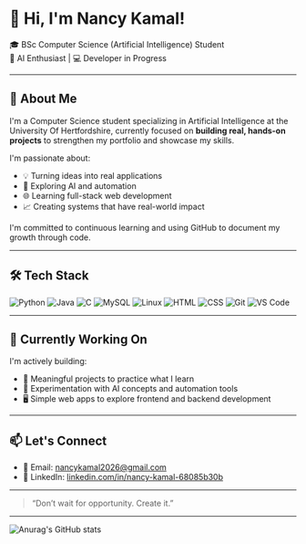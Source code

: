 # 👋 Hi, I'm Nancy Kamal!

🎓 BSc Computer Science (Artificial Intelligence) Student  
🧠 AI Enthusiast | 💻 Developer in Progress 

---

## 🚀 About Me

I'm a Computer Science student specializing in Artificial Intelligence at the University Of Hertfordshire, currently focused on **building real, hands-on projects** to strengthen my portfolio and showcase my skills.

I'm passionate about:
- 💡 Turning ideas into real applications
- 🤖 Exploring AI and automation
- 🌐 Learning full-stack web development
- 📈 Creating systems that have real-world impact

I'm committed to continuous learning and using GitHub to document my growth through code.

---

## 🛠️ Tech Stack

![Python](https://img.shields.io/badge/Python-3776AB?style=for-the-badge&logo=python&logoColor=white)
![Java](https://img.shields.io/badge/Java-ED8B00?style=for-the-badge&logo=java&logoColor=white)
![C](https://img.shields.io/badge/C-00599C?style=for-the-badge&logo=c&logoColor=white)
![MySQL](https://img.shields.io/badge/MySQL-4479A1?style=for-the-badge&logo=mysql&logoColor=white)
![Linux](https://img.shields.io/badge/Linux-FCC624?style=for-the-badge&logo=linux&logoColor=black)
![HTML](https://img.shields.io/badge/HTML5-E34F26?style=for-the-badge&logo=html5&logoColor=white)
![CSS](https://img.shields.io/badge/CSS3-1572B6?style=for-the-badge&logo=css3&logoColor=white)
![Git](https://img.shields.io/badge/Git-F05032?style=for-the-badge&logo=git&logoColor=white)
![VS Code](https://img.shields.io/badge/VS_Code-007ACC?style=for-the-badge&logo=visual-studio-code&logoColor=white)

---

## 🧩 Currently Working On

I'm actively building:
- 🌟 Meaningful projects to practice what I learn
- 🧪 Experimentation with AI concepts and automation tools
- 🖥️ Simple web apps to explore frontend and backend development

---

## 📫 Let's Connect

- 📧 Email: nancykamal2026@gmail.com  
- 💼 LinkedIn: [linkedin.com/in/nancy-kamal-68085b30b](https://linkedin.com/in/nancy-kamal-68085b30b)

---

> “Don’t wait for opportunity. Create it.”

---

![Anurag's GitHub stats](https://github-readme-stats.vercel.app/api?username=Nancy-MK&theme=midnight-purple&show_icons=true)
